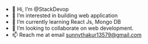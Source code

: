 - 👋 Hi, I’m @StackDevop
- 👀 I’m interested in building web application
- 🌱 I’m currently learning React Js, Mongo DB
- 💞️ I’m looking to collaborate on web development.
- 📫 Reach me at email sunnythakur13579@gmail.com

<!---
StackDevop/StackDevop is a ✨ special ✨ repository because its `README.md` (this file) appears on your GitHub profile.
You can click the Preview link to take a look at your changes.
--->
